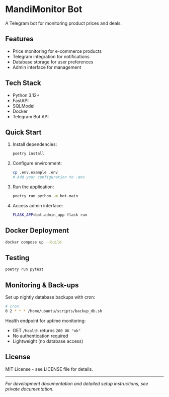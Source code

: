 # MandiMonitor Bot

A Telegram bot for monitoring product prices and deals.

## Features

- Price monitoring for e-commerce products
- Telegram integration for notifications
- Database storage for user preferences
- Admin interface for management

## Tech Stack

- Python 3.12+
- FastAPI
- SQLModel
- Docker
- Telegram Bot API

## Quick Start

1. Install dependencies:
   ```bash
   poetry install
   ```

2. Configure environment:
   ```bash
   cp .env.example .env
   # Add your configuration to .env
   ```

3. Run the application:
   ```bash
   poetry run python -m bot.main
   ```

4. Access admin interface:
   ```bash
   FLASK_APP=bot.admin_app flask run
   ```

## Docker Deployment

```bash
docker compose up --build
```

## Testing

```bash
poetry run pytest
```

## Monitoring & Back-ups

Set up nightly database backups with cron:

```bash
# cron
0 2 * * * /home/ubuntu/scripts/backup_db.sh
```

Health endpoint for uptime monitoring:
- GET `/health` returns `200 OK "ok"`
- No authentication required
- Lightweight (no database access)

## License

MIT License - see LICENSE file for details.

---

*For development documentation and detailed setup instructions, see private documentation.*